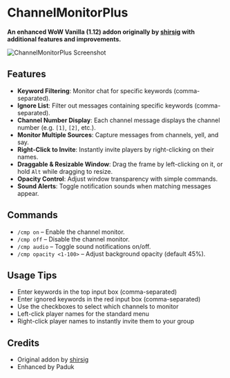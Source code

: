 # ChannelMonitorPlus

**An enhanced WoW Vanilla (1.12) addon originally by [shirsig](https://github.com/shirsig/channel_monitor) with additional features and improvements.**

![ChannelMonitorPlus Screenshot](https://i.postimg.cc/Jn7DBgM5/Wo-W-26-03-25-2.png)

## Features

- **Keyword Filtering**: Monitor chat for specific keywords (comma-separated).
- **Ignore List**: Filter out messages containing specific keywords (comma-separated).
- **Channel Number Display**: Each channel message displays the channel number (e.g. `[1]`, `[2]`, etc.).
- **Monitor Multiple Sources**: Capture messages from channels, yell, and say.
- **Right-Click to Invite**: Instantly invite players by right-clicking on their names.
- **Draggable & Resizable Window**: Drag the frame by left-clicking on it, or hold `Alt` while dragging to resize.
- **Opacity Control**: Adjust window transparency with simple commands.
- **Sound Alerts**: Toggle notification sounds when matching messages appear.

## Commands

- `/cmp on` – Enable the channel monitor.
- `/cmp off` – Disable the channel monitor.
- `/cmp audio` – Toggle sound notifications on/off.
- `/cmp opacity <1-100>` – Adjust background opacity (default 45%).

## Usage Tips

- Enter keywords in the top input box (comma-separated)
- Enter ignored keywords in the red input box (comma-separated)
- Use the checkboxes to select which channels to monitor
- Left-click player names for the standard menu
- Right-click player names to instantly invite them to your group

## Credits

- Original addon by [shirsig](https://github.com/shirsig)
- Enhanced by Paduk